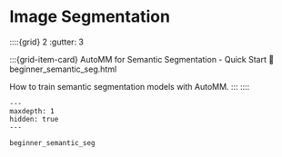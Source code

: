 # Image Segmentation

::::{grid} 2
  :gutter: 3

:::{grid-item-card} AutoMM for Semantic Segmentation - Quick Start
  :link: beginner_semantic_seg.html

  How to train semantic segmentation models with AutoMM.
:::
::::

```{toctree}
---
maxdepth: 1
hidden: true
---

beginner_semantic_seg
```
